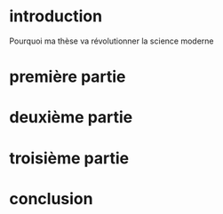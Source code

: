 # introduction

Pourquoi ma thèse va révolutionner la science moderne

# première partie

# deuxième partie

# troisième partie

# conclusion

